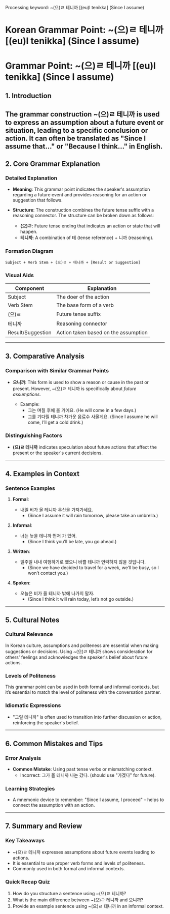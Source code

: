 Processing keyword: ~(으)ㄹ 테니까 [(eu)l tenikka] (Since I assume)
# Korean Grammar Point: ~(으)ㄹ 테니까 [(eu)l tenikka] (Since I assume)
# Grammar Point: ~(으)ㄹ 테니까 [(eu)l tenikka] (Since I assume)
## 1. Introduction
The grammar construction ~(으)ㄹ 테니까 is used to express an assumption about a future event or situation, leading to a specific conclusion or action. It can often be translated as "Since I assume that..." or "Because I think..." in English.
---
## 2. Core Grammar Explanation
### Detailed Explanation
- **Meaning**: This grammar point indicates the speaker's assumption regarding a future event and provides reasoning for an action or suggestion that follows.
  
- **Structure**: The construction combines the future tense suffix with a reasoning connector. The structure can be broken down as follows:
  - **(으)ㄹ**: Future tense ending that indicates an action or state that will happen.
  - **테니까**: A combination of 테 (tense reference) + 니까 (reasoning).
### Formation Diagram
```plaintext
Subject + Verb Stem + (으)ㄹ + 테니까 + [Result or Suggestion]
```
### Visual Aids
| Component       | Explanation                     |
|----------------|---------------------------------|
| Subject        | The doer of the action         |
| Verb Stem      | The base form of a verb        |
| (으)ㄹ         | Future tense suffix             |
| 테니까         | Reasoning connector             |
| Result/Suggestion | Action taken based on the assumption |
---
## 3. Comparative Analysis
### Comparison with Similar Grammar Points
- **으니까**: This form is used to show a reason or cause in the past or present. However, ~(으)ㄹ 테니까 is specifically about *future assumptions*.
  
  - Example: 
    - 그는 며칠 후에 올 거예요. (He will come in a few days.) 
    - 그를 기다릴 테니까 차가운 음료수 사올게요. (Since I assume he will come, I’ll get a cold drink.)
### Distinguishing Factors
- **(으)ㄹ 테니까** indicates speculation about future actions that affect the present or the speaker's current decisions.
---
## 4. Examples in Context
### Sentence Examples
1. **Formal**:
   - 내일 비가 올 테니까 우산을 가져가세요. 
     - (Since I assume it will rain tomorrow, please take an umbrella.)
  
2. **Informal**:
   - 너는 늦을 테니까 먼저 가 있어. 
     - (Since I think you’ll be late, you go ahead.)
  
3. **Written**:
   - 일주일 내내 여행하기로 했으니 바쁠 테니까 연락하지 않을 것입니다.
     - (Since we have decided to travel for a week, we’ll be busy, so I won’t contact you.)
4. **Spoken**:
   - 오늘은 비가 올 테니까 밖에 나가지 말자.
     - (Since I think it will rain today, let’s not go outside.)
---
## 5. Cultural Notes
### Cultural Relevance
In Korean culture, assumptions and politeness are essential when making suggestions or decisions. Using ~(으)ㄹ 테니까 shows consideration for others' feelings and acknowledges the speaker's belief about future actions.
### Levels of Politeness
This grammar point can be used in both formal and informal contexts, but it’s essential to match the level of politeness with the conversation partner. 
### Idiomatic Expressions
- "그럴 테니까" is often used to transition into further discussion or action, reinforcing the speaker's belief.
---
## 6. Common Mistakes and Tips
### Error Analysis
- **Common Mistake**: Using past tense verbs or mismatching context.
  - Incorrect: 그가 올 테니까 나는 갔다. (should use "가겠다" for future).
### Learning Strategies
- A mnemonic device to remember: "Since I assume, I proceed" – helps to connect the assumption with an action.
---
## 7. Summary and Review
### Key Takeaways
- ~(으)ㄹ 테니까 expresses assumptions about future events leading to actions.
- It is essential to use proper verb forms and levels of politeness.
- Commonly used in both formal and informal contexts.
### Quick Recap Quiz
1. How do you structure a sentence using ~(으)ㄹ 테니까?
2. What is the main difference between ~(으)ㄹ 테니까 and 으니까?
3. Provide an example sentence using ~(으)ㄹ 테니까 in an informal context.

